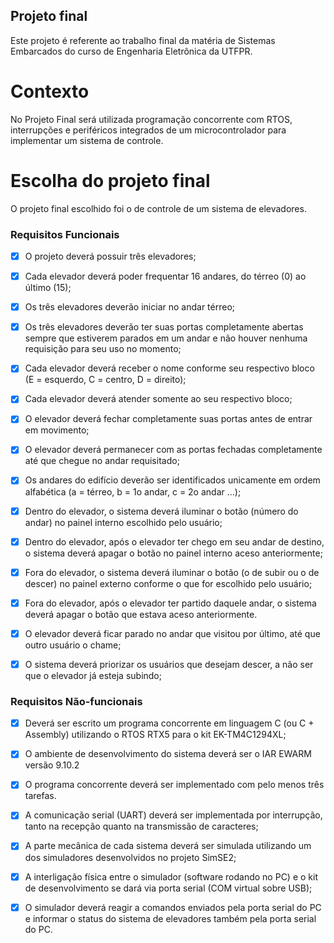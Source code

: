 ## Projeto final

Este projeto é referente ao trabalho final da matéria de Sistemas Embarcados do curso de Engenharia Eletrônica da UTFPR.

# Contexto

No Projeto Final será utilizada programação concorrente com RTOS, interrupções e periféricos integrados de um microcontrolador para implementar um sistema de controle.

# Escolha do projeto final

O projeto final escolhido foi o de controle de um sistema de elevadores.

### Requisitos Funcionais

- [x] O projeto deverá possuir três elevadores;
- [x] Cada elevador deverá poder frequentar 16 andares, do térreo (0) ao último (15);
- [x] Os três elevadores deverão iniciar no andar térreo;
- [x] Os três elevadores deverão ter suas portas completamente abertas sempre que estiverem parados em um andar e não houver nenhuma requisição para seu uso no momento;
- [x] Cada elevador deverá receber o nome conforme seu respectivo bloco (E = esquerdo, C = centro, D = direito);
- [x] Cada elevador deverá atender somente ao seu respectivo bloco;
- [x] O elevador deverá fechar completamente suas portas antes de entrar em movimento;
- [x] O elevador deverá permanecer com as portas fechadas completamente até que chegue no andar requisitado;
- [x] Os andares do edifício deverão ser identificados unicamente em ordem alfabética (a =  térreo, b = 1o andar, c = 2o andar ...);
- [x] Dentro do elevador, o sistema deverá iluminar o botão (número do andar) no painel interno escolhido pelo usuário;
- [x] Dentro do elevador, após o elevador ter chego em seu andar de destino, o sistema deverá apagar o botão no painel interno aceso anteriormente;
- [x] Fora do elevador, o sistema deverá iluminar o botão (o de subir ou o de descer) no painel externo conforme o que for escolhido pelo usuário;
- [x] Fora do elevador, após o elevador ter partido daquele andar, o sistema deverá apagar o botão que estava aceso anteriormente.
- [x] O elevador deverá ficar parado no andar que visitou por último, até que outro usuário o chame;
- [x] O sistema deverá priorizar os usuários que desejam descer, a não ser que o elevador já esteja subindo;


### Requisitos Não-funcionais

- [x] Deverá ser escrito um programa concorrente em linguagem C (ou C + Assembly) utilizando o RTOS RTX5 para o kit EK-TM4C1294XL;
- [x] O ambiente de desenvolvimento do sistema deverá ser o IAR EWARM versão 9.10.2
- [x] O programa concorrente deverá ser implementado com pelo menos três tarefas.
- [x] A comunicação serial (UART) deverá ser implementada por interrupção, tanto na recepção quanto na transmissão de caracteres;
- [x] A parte mecânica de cada sistema deverá ser simulada utilizando um dos simuladores desenvolvidos no projeto SimSE2;
- [x] A interligação física entre o simulador (software rodando no PC) e o kit de desenvolvimento se dará via porta serial (COM virtual sobre USB);
- [x] O simulador deverá reagir a comandos enviados pela porta serial do PC e informar o status do sistema de elevadores também pela porta serial do PC.

